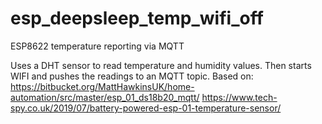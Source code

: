 # esp_deepsleep_temp_wifi_off
ESP8622 temperature reporting via MQTT

Uses a DHT sensor to read temperature and humidity values.
Then starts WIFI and pushes the readings to an MQTT topic.
Based on:
https://bitbucket.org/MattHawkinsUK/home-automation/src/master/esp_01_ds18b20_mqtt/
https://www.tech-spy.co.uk/2019/07/battery-powered-esp-01-temperature-sensor/
